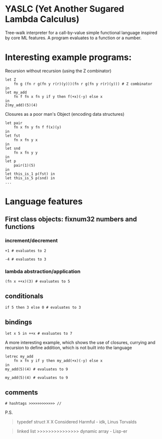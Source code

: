 # YASLC (Yet Another Sugared Lambda Calculus)

Tree-walk interpreter for a call-by-value simple functional language inspired by core ML features.
A program evaluates to a function or a number.

# Interesting example programs:

Recursion without recursion (using the Z combinator)
```
let Z
    fn g (fn r g(fn y r(r)(y)))(fn r g(fn y r(r)(y))) # Z combinator
in 
let my_add 
    fn f fn x fn y if y then f(+x)(-y) else x
in 
Z(my_add)(5)(4)
```

Closures as a poor man's Object (encoding data structures)
```
let pair 
    fn x fn y fn f f(x)(y)
in 
let fst 
    fn x fn y x
in 
let snd 
    fn x fn y y
in
let p 
    pair(1)(5)
in
let this_is_1 p(fst) in
let this_is_5 p(snd) in
...
```

# Language features

## First class objects: fixnum32 numbers and functions

### increment/decrement
`+1 # evaluates to 2`

`-4 # evaluates to 3`

### lambda abstraction/application
`(fn x ++x)(3) # evaluates to 5`

## conditionals
`if 5 then 3 else 0 # evaluates to 3`

## bindings
`let x 5 in ++x # evaluates to 7`

A more interesting example, which shows the use of closures, currying and recursion to define addition, which is not built into the language

```
letrec my_add 
    fn x fn y if y then my_add(+x)(-y) else x
in 
my_add(5)(4) # evaluates to 9
```

`my_add(5)(4) # evaluates to 9`

## comments
`# hashtags >>>>>>>>>>>> //`

P.S.
> typedef struct X X Considered Harmful - idk, Linus Torvalds

> linked list >>>>>>>>>>>>>>> dynamic array - Lisp-er